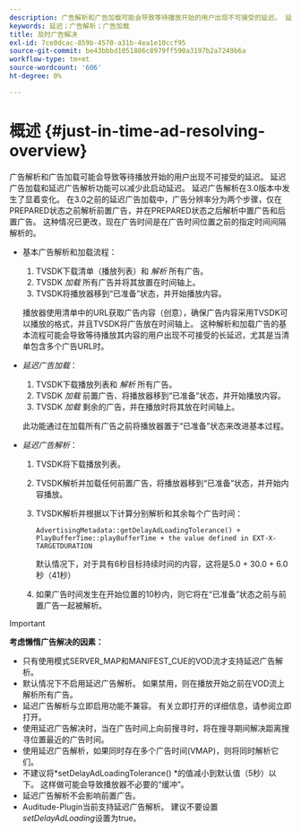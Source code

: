 ```yaml
---
description: 广告解析和广告加载可能会导致等待播放开始的用户出现不可接受的延迟。 延迟广告加载和延迟广告解析功能可以减少此启动延迟。 延迟广告解析在3.0版本中发生了显着变化。 在3.0之前的延迟广告加载中，广告分辨率分为两个步骤，仅在PREPARED状态之前解析前置广告，并在PREPARED状态之后解析中置广告和后置广告。 这种情况已更改，现在广告时间是在广告时间位置之前的指定时间间隔解析的。
keywords: 延迟；广告解析；广告加载
title: 及时广告解决
exl-id: 7ce0dcac-859b-4570-a31b-4ea1e10ccf95
source-git-commit: be43bbbd1051886c8979ff590a3197b2a7249b6a
workflow-type: tm+mt
source-wordcount: '606'
ht-degree: 0%

---
```


# 概述 {#just-in-time-ad-resolving-overview}

广告解析和广告加载可能会导致等待播放开始的用户出现不可接受的延迟。 延迟广告加载和延迟广告解析功能可以减少此启动延迟。 延迟广告解析在3.0版本中发生了显着变化。 在3.0之前的延迟广告加载中，广告分辨率分为两个步骤，仅在PREPARED状态之前解析前置广告，并在PREPARED状态之后解析中置广告和后置广告。 这种情况已更改，现在广告时间是在广告时间位置之前的指定时间间隔解析的。

* 基本广告解析和加载流程：

   1. TVSDK下载清单（播放列表）和 *解析* 所有广告。
   1. TVSDK *加载* 所有广告并将其放置在时间轴上。
   1. TVSDK将播放器移到“已准备”状态，并开始播放内容。

   播放器使用清单中的URL获取广告内容（创意），确保广告内容采用TVSDK可以播放的格式，并且TVSDK将广告放在时间轴上。 这种解析和加载广告的基本流程可能会导致等待播放其内容的用户出现不可接受的长延迟，尤其是当清单包含多个广告URL时。

* *延迟广告加载*：

   1. TVSDK下载播放列表和 *解析* 所有广告。
   1. TVSDK *加载* 前置广告、将播放器移到“已准备”状态，并开始播放内容。
   1. TVSDK *加载* 剩余的广告，并在播放时将其放在时间轴上。

   此功能通过在加载所有广告之前将播放器置于“已准备”状态来改进基本过程。

* *延迟广告解析*：

   1. TVSDK将下载播放列表。
   1. TVSDK解析并加载任何前置广告，将播放器移到“已准备”状态，并开始内容播放。
   1. TVSDK解析并根据以下计算分别解析和其余每个广告时间：

      `AdvertisingMetadata::getDelayAdLoadingTolerance() + PlayBufferTime::playBufferTime + the value defined in EXT-X-TARGETDURATION`

      默认情况下，对于具有6秒目标持续时间的内容，这将是5.0 + 30.0 + 6.0秒（41秒）

   1. 如果广告时间发生在开始位置的10秒内，则它将在“已准备”状态之前与前置广告一起被解析。

>[!IMPORTANT]
>
>**考虑懒惰广告解决的因素：**
>
>* 只有使用模式SERVER_MAP和MANIFEST_CUE的VOD流才支持延迟广告解析。
>* 默认情况下不启用延迟广告解析。 如果禁用，则在播放开始之前在VOD流上解析所有广告。
>* 延迟广告解析与立即启用功能不兼容。 有关立即打开的详细信息，请参阅立即打开。
>* 使用延迟广告解决时，当在广告时间上向前搜寻时，将在搜寻期间解决距离搜寻位置最近的广告时间。
>* 使用延迟广告解析，如果同时存在多个广告时间(VMAP)，则将同时解析它们。
>* 不建议将*setDelayAdLoadingTolerance() *的值减小到默认值（5秒）以下。 这样做可能会导致播放器不必要的“缓冲”。
>* 延迟广告解析不会影响前置广告。
>* Auditude-Plugin当前支持延迟广告解析。 建议不要设置 *setDelayAdLoading*&#x200B;设置为true。
>

